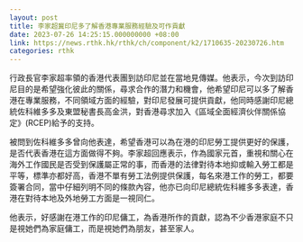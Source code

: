 ```yaml
---
layout: post
title: 李家超冀印尼多了解香港專業服務經驗及可作貢獻
date: 2023-07-26 14:25:15.000000000 +08:00
link: https://news.rthk.hk/rthk/ch/component/k2/1710635-20230726.htm
categories: rthk
---
```


行政長官李家超率領的香港代表團到訪印尼並在當地見傳媒。他表示，今次到訪印尼目的是希望強化彼此的關係，尋求合作的潛力和機會，他希望印尼可以多了解香港在專業服務，不同領域方面的經驗，對印尼發展可提供貢獻，他同時感謝印尼總統佐科維多多及東盟秘書長高金洪，對香港尋求加入《區域全面經濟伙伴關係協定》(RCEP)給予的支持。

被問到佐科維多多曾向他表達，希望香港可以為在港的印尼勞工提供更好的保護，是否代表香港在這方面做得不夠。李家超回應表示，作為國家元首，重視和關心在海外工作國民是否受到保護屬正常的事，而香港的法律對待本地抑或輸入勞工都是平等，標準亦都好高，香港不單有勞工法例提供保護，每名來港工作的勞工，都要簽署合同，當中仔細列明不同的條款內容，他亦已向印尼總統佐科維多多表達，香港在對待本地及外地勞工方面是一視同仁。

他表示，好感謝在港工作的印尼傭工，為香港所作的貢獻，認為不少香港家庭不只是視她們為家庭傭工，而是視她們為朋友，甚至家人。

